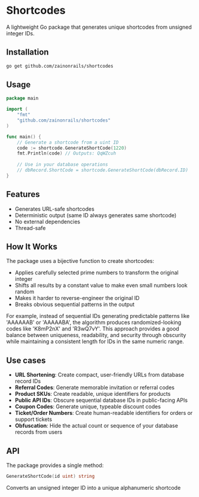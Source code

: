 # Shortcodes

A lightweight Go package that generates unique shortcodes from unsigned integer IDs.

## Installation

```bash
go get github.com/zainonrails/shortcodes
```

## Usage

```go
package main

import (
    "fmt"
    "github.com/zainonrails/shortcodes"
)

func main() {
    // Generate a shortcode from a uint ID
    code := shortcode.GenerateShortCode(1220)
    fmt.Println(code) // Outputs: QqWZcuh
    
    // Use in your database operations
    // dbRecord.ShortCode = shortcode.GenerateShortCode(dbRecord.ID)
}
```

## Features

- Generates URL-safe shortcodes
- Deterministic output (same ID always generates same shortcode)
- No external dependencies
- Thread-safe

## How It Works

The package uses a bijective function to create shortcodes:

- Applies carefully selected prime numbers to transform the original integer
- Shifts all results by a constant value to make even small numbers look random
- Makes it harder to reverse-engineer the original ID
- Breaks obvious sequential patterns in the output

For example, instead of sequential IDs generating predictable patterns like 'AAAAAAB' or 'AAAAABA',
the algorithm produces randomized-looking codes like 'K8mP2nX' and 'R3wQ7vY'.
This approach provides a good balance between uniqueness, readability, and security through obscurity
while maintaining a consistent length for IDs in the same numeric range.

## Use cases

- **URL Shortening**: Create compact, user-friendly URLs from database record IDs
- **Referral Codes**: Generate memorable invitation or referral codes
- **Product SKUs**: Create readable, unique identifiers for products
- **Public API IDs**: Obscure sequential database IDs in public-facing APIs
- **Coupon Codes**: Generate unique, typeable discount codes
- **Ticket/Order Numbers**: Create human-readable identifiers for orders or support tickets
- **Obfuscation**: Hide the actual count or sequence of your database records from users

## API

The package provides a single method:
```go
GenerateShortCode(id uint) string
```
Converts an unsigned integer ID into a unique alphanumeric shortcode
